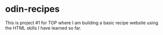 # odin-recipes
This is project #1 for TOP where I am building a basic recipe website using the HTML skills I have learned so far.